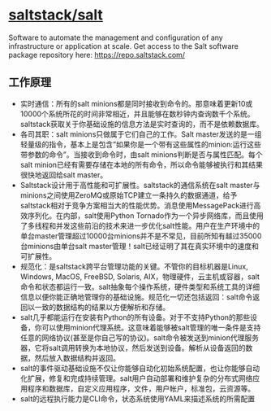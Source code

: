 # [saltstack/salt](https://github.com/saltstack/salt)

Software to automate the management and configuration of any infrastructure or application at scale. Get access to the Salt software package repository here: https://repo.saltstack.com/

## 工作原理

* 实时通信：所有的salt minions都是同时接收到命令的。那意味着更新10或10000个系统所花的时间非常相近，并且能够在数秒钟内查询数千个系统。saltstack获取关于你基础设施的信息方法是实时查询的，而不是依赖数据库。
* 各司其职：salt minions只做属于它们自己的工作。Salt master发送的是一组轻量级的指令，基本上是包含”如果你是一个带有这些属性的minion:运行这些带参数的命令”。当接收到命令时，由salt minions判断是否与属性匹配。每个salt minion已经有需要存储在本地的所有命令，所以命令能够被执行和其结果很快地返回给salt master。
* Saltstack设计用于高性能和可扩展性。saltstack的通信系统在salt master与minions之间使用ZeroMQ或原始TCP建立一条持久的数据通道，给予saltstack相对于竞争方案相当大的性能优势。消息使用MessagePack进行高效序列化。在内部，salt使用Python Tornado作为一个异步网络库，而且使用了多线程和并发这些前沿的技术来进一步优化salt性能。用户在生产环境中的单台master管理超过10000台minions并不是不常见，目前所知有越过35000台minions由单台salt master管理！salt已经证明了其在真实环境中的速度和可扩展性。
* 规范化：是saltstack跨平台管理功能的关键。不管你的目标机器是Linux, Windows, MacOS, FreeBSD, Solaris, AIX，物理硬件，云主机或容器，salt命令和状态都运行一致。salt抽象每个操作系统，硬件类型和系统工具的详细信息以便你能正确地管理你的基础设施。规范化一切还包括返回：salt命令返回以一致的数据结构的结果以方便解析和存储。
* salt几乎都能运行在安装有Python的所有设备。对于不支持Python的那些设备，你可以使用minion代理系统。这意味着能够被salt管理的唯一条件是支持任意的网络协议(甚至是你自己写的协议)。salt命令被发送到minion代理服务器，它将salt调用转换为本地协议，然后发送到设备。解析从设备返回的数据，然后放入数据结构并返回。
* salt的事件驱动基础设施不仅让你能够自动化初始系统配置，也让你能够自动化扩展，修复和完成持续管理。salt用户自动部署和维护复杂的分布式网络应用程序和数据库，自定义应用程序，文件，用户帐户，标准包，云资源等。
* salt的远程执行能力是CLI命令，状态系统使用YAML来描述系统的所需配置
